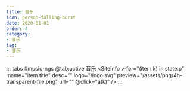 ```yaml
---
title: 音乐
icon: person-falling-burst
date: 2020-01-01
order: 4
category:
- 音乐
tag:
- 音乐
---
```


<ArtPlayer :src="state.src" :config="hlsConfig(state.p)" />

::: tabs #music-ngs
@tab:active 音乐
<SiteInfo v-for="(item,k) in state.p" :name="item.title" desc="" logo="/logo.svg" preview="/assets/png/4h-transparent-file.png" url=""
  @click="a(k)" />
:::

<script setup>

  import { vod } from '@db'
  import { hlsConfig } from '@act'
  import { useStorage } from '@vueuse/core'
  import { onMounted } from "vue";
  const state = useStorage(
    "music-dy-yy",
    {
      p: [],
      src: "",
    }
  )

  onMounted(async () => {
    a(0)
  });


  const getJson = async (url) => {
    const res = await (await fetch(url)).json();
    return res.map((red) => {
      return {
        title: red.label,
        url: red.src,
      };
    });
  };
  const a = async (key) => {
    const data = await getJson("https://cfss.cc/Qs/dy.php?id=2707")
    state.value.p = data
    state.value.src = data[key].url
  }

</script>
